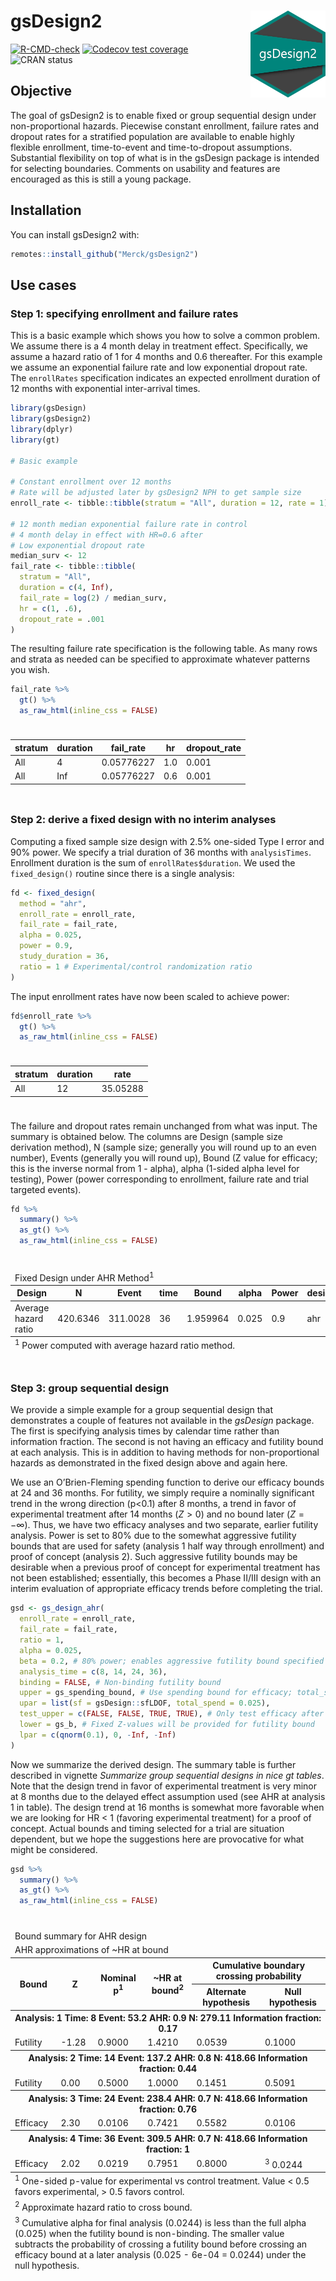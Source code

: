 
<!-- README.md is generated from README.Rmd. Please edit that file -->

# gsDesign2 <img src="man/figures/logo.png" align="right" width="120" />

<!-- badges: start -->

[![R-CMD-check](https://github.com/Merck/gsDesign2/actions/workflows/R-CMD-check.yaml/badge.svg)](https://github.com/Merck/gsDesign2/actions/workflows/R-CMD-check.yaml)
[![Codecov test
coverage](https://codecov.io/gh/Merck/gsDesign2/branch/main/graph/badge.svg)](https://app.codecov.io/gh/Merck/gsDesign2?branch=main)
![CRAN status](https://www.r-pkg.org/badges/version/gsDesign2)
<!-- badges: end -->

## Objective

The goal of gsDesign2 is to enable fixed or group sequential design
under non-proportional hazards. Piecewise constant enrollment, failure
rates and dropout rates for a stratified population are available to
enable highly flexible enrollment, time-to-event and time-to-dropout
assumptions. Substantial flexibility on top of what is in the gsDesign
package is intended for selecting boundaries. Comments on usability and
features are encouraged as this is still a young package.

## Installation

You can install gsDesign2 with:

``` r
remotes::install_github("Merck/gsDesign2")
```

## Use cases

### Step 1: specifying enrollment and failure rates

This is a basic example which shows you how to solve a common problem.
We assume there is a 4 month delay in treatment effect. Specifically, we
assume a hazard ratio of 1 for 4 months and 0.6 thereafter. For this
example we assume an exponential failure rate and low exponential
dropout rate. The `enrollRates` specification indicates an expected
enrollment duration of 12 months with exponential inter-arrival times.

``` r
library(gsDesign)
library(gsDesign2)
library(dplyr)
library(gt)

# Basic example

# Constant enrollment over 12 months
# Rate will be adjusted later by gsDesign2 NPH to get sample size
enroll_rate <- tibble::tibble(stratum = "All", duration = 12, rate = 1)

# 12 month median exponential failure rate in control
# 4 month delay in effect with HR=0.6 after
# Low exponential dropout rate
median_surv <- 12
fail_rate <- tibble::tibble(
  stratum = "All",
  duration = c(4, Inf),
  fail_rate = log(2) / median_surv,
  hr = c(1, .6),
  dropout_rate = .001
)
```

The resulting failure rate specification is the following table. As many
rows and strata as needed can be specified to approximate whatever
patterns you wish.

``` r
fail_rate %>%
  gt() %>%
  as_raw_html(inline_css = FALSE)
```

<div id="fhrqooclbo" style="padding-left:0px;padding-right:0px;padding-top:10px;padding-bottom:10px;overflow-x:auto;overflow-y:auto;width:auto;height:auto;">
  
  <table class="gt_table">
  &#10;  <thead class="gt_col_headings">
    <tr>
      <th class="gt_col_heading gt_columns_bottom_border gt_left" rowspan="1" colspan="1" scope="col" id="stratum">stratum</th>
      <th class="gt_col_heading gt_columns_bottom_border gt_right" rowspan="1" colspan="1" scope="col" id="duration">duration</th>
      <th class="gt_col_heading gt_columns_bottom_border gt_right" rowspan="1" colspan="1" scope="col" id="fail_rate">fail_rate</th>
      <th class="gt_col_heading gt_columns_bottom_border gt_right" rowspan="1" colspan="1" scope="col" id="hr">hr</th>
      <th class="gt_col_heading gt_columns_bottom_border gt_right" rowspan="1" colspan="1" scope="col" id="dropout_rate">dropout_rate</th>
    </tr>
  </thead>
  <tbody class="gt_table_body">
    <tr><td headers="stratum" class="gt_row gt_left">All</td>
<td headers="duration" class="gt_row gt_right">4</td>
<td headers="fail_rate" class="gt_row gt_right">0.05776227</td>
<td headers="hr" class="gt_row gt_right">1.0</td>
<td headers="dropout_rate" class="gt_row gt_right">0.001</td></tr>
    <tr><td headers="stratum" class="gt_row gt_left">All</td>
<td headers="duration" class="gt_row gt_right">Inf</td>
<td headers="fail_rate" class="gt_row gt_right">0.05776227</td>
<td headers="hr" class="gt_row gt_right">0.6</td>
<td headers="dropout_rate" class="gt_row gt_right">0.001</td></tr>
  </tbody>
  &#10;  
</table>
</div>

### Step 2: derive a fixed design with no interim analyses

Computing a fixed sample size design with 2.5% one-sided Type I error
and 90% power. We specify a trial duration of 36 months with
`analysisTimes`. Enrollment duration is the sum of
`enrollRates$duration`. We used the `fixed_design()` routine since there
is a single analysis:

``` r
fd <- fixed_design(
  method = "ahr",
  enroll_rate = enroll_rate,
  fail_rate = fail_rate,
  alpha = 0.025,
  power = 0.9,
  study_duration = 36,
  ratio = 1 # Experimental/control randomization ratio
)
```

The input enrollment rates have now been scaled to achieve power:

``` r
fd$enroll_rate %>%
  gt() %>%
  as_raw_html(inline_css = FALSE)
```

<div id="fmviewnlnx" style="padding-left:0px;padding-right:0px;padding-top:10px;padding-bottom:10px;overflow-x:auto;overflow-y:auto;width:auto;height:auto;">
  
  <table class="gt_table">
  &#10;  <thead class="gt_col_headings">
    <tr>
      <th class="gt_col_heading gt_columns_bottom_border gt_left" rowspan="1" colspan="1" scope="col" id="stratum">stratum</th>
      <th class="gt_col_heading gt_columns_bottom_border gt_right" rowspan="1" colspan="1" scope="col" id="duration">duration</th>
      <th class="gt_col_heading gt_columns_bottom_border gt_right" rowspan="1" colspan="1" scope="col" id="rate">rate</th>
    </tr>
  </thead>
  <tbody class="gt_table_body">
    <tr><td headers="stratum" class="gt_row gt_left">All</td>
<td headers="duration" class="gt_row gt_right">12</td>
<td headers="rate" class="gt_row gt_right">35.05288</td></tr>
  </tbody>
  &#10;  
</table>
</div>

The failure and dropout rates remain unchanged from what was input. The
summary is obtained below. The columns are Design (sample size
derivation method), N (sample size; generally you will round up to an
even number), Events (generally you will round up), Bound (Z value for
efficacy; this is the inverse normal from 1 - alpha), alpha (1-sided
alpha level for testing), Power (power corresponding to enrollment,
failure rate and trial targeted events).

``` r
fd %>%
  summary() %>%
  as_gt() %>%
  as_raw_html(inline_css = FALSE)
```

<div id="vutjnceoeo" style="padding-left:0px;padding-right:0px;padding-top:10px;padding-bottom:10px;overflow-x:auto;overflow-y:auto;width:auto;height:auto;">
  
  <table class="gt_table">
  <thead class="gt_header">
    <tr>
      <td colspan="8" class="gt_heading gt_title gt_font_normal gt_bottom_border" style>Fixed Design under AHR Method<sup class="gt_footnote_marks">1</sup></td>
    </tr>
    &#10;  </thead>
  <thead class="gt_col_headings">
    <tr>
      <th class="gt_col_heading gt_columns_bottom_border gt_left" rowspan="1" colspan="1" scope="col" id="Design">Design</th>
      <th class="gt_col_heading gt_columns_bottom_border gt_right" rowspan="1" colspan="1" scope="col" id="N">N</th>
      <th class="gt_col_heading gt_columns_bottom_border gt_right" rowspan="1" colspan="1" scope="col" id="Event">Event</th>
      <th class="gt_col_heading gt_columns_bottom_border gt_right" rowspan="1" colspan="1" scope="col" id="time">time</th>
      <th class="gt_col_heading gt_columns_bottom_border gt_right" rowspan="1" colspan="1" scope="col" id="Bound">Bound</th>
      <th class="gt_col_heading gt_columns_bottom_border gt_right" rowspan="1" colspan="1" scope="col" id="alpha">alpha</th>
      <th class="gt_col_heading gt_columns_bottom_border gt_right" rowspan="1" colspan="1" scope="col" id="Power">Power</th>
      <th class="gt_col_heading gt_columns_bottom_border gt_left" rowspan="1" colspan="1" scope="col" id="design">design</th>
    </tr>
  </thead>
  <tbody class="gt_table_body">
    <tr><td headers="Design" class="gt_row gt_left">Average hazard ratio</td>
<td headers="N" class="gt_row gt_right">420.6346</td>
<td headers="Event" class="gt_row gt_right">311.0028</td>
<td headers="time" class="gt_row gt_right">36</td>
<td headers="Bound" class="gt_row gt_right">1.959964</td>
<td headers="alpha" class="gt_row gt_right">0.025</td>
<td headers="Power" class="gt_row gt_right">0.9</td>
<td headers="design" class="gt_row gt_left">ahr</td></tr>
  </tbody>
  &#10;  <tfoot class="gt_footnotes">
    <tr>
      <td class="gt_footnote" colspan="8"><sup class="gt_footnote_marks">1</sup> Power computed with average hazard ratio method.</td>
    </tr>
  </tfoot>
</table>
</div>

### Step 3: group sequential design

We provide a simple example for a group sequential design that
demonstrates a couple of features not available in the *gsDesign*
package. The first is specifying analysis times by calendar time rather
than information fraction. The second is not having an efficacy and
futility bound at each analysis. This is in addition to having methods
for non-proportional hazards as demonstrated in the fixed design above
and again here.

We use an O’Brien-Fleming spending function to derive our efficacy
bounds at 24 and 36 months. For futility, we simply require a nominally
significant trend in the wrong direction (p\<0.1) after 8 months, a
trend in favor of experimental treatment after 14 months ($Z > 0$) and
no bound later ($Z = -\infty$). Thus, we have two efficacy analyses and
two separate, earlier futility analysis. Power is set to 80% due to the
somewhat aggressive futility bounds that are used for safety (analysis 1
half way through enrollment) and proof of concept (analysis 2). Such
aggressive futility bounds may be desirable when a previous proof of
concept for experimental treatment has not been established;
essentially, this becomes a Phase II/III design with an interim
evaluation of appropriate efficacy trends before completing the trial.

``` r
gsd <- gs_design_ahr(
  enroll_rate = enroll_rate,
  fail_rate = fail_rate,
  ratio = 1,
  alpha = 0.025,
  beta = 0.2, # 80% power; enables aggressive futility bound specified
  analysis_time = c(8, 14, 24, 36),
  binding = FALSE, # Non-binding futility bound
  upper = gs_spending_bound, # Use spending bound for efficacy; total_spend is normally alpha
  upar = list(sf = gsDesign::sfLDOF, total_spend = 0.025),
  test_upper = c(FALSE, FALSE, TRUE, TRUE), # Only test efficacy after 1st analysis
  lower = gs_b, # Fixed Z-values will be provided for futility bound
  lpar = c(qnorm(0.1), 0, -Inf, -Inf)
)
```

Now we summarize the derived design. The summary table is further
described in vignette *Summarize group sequential designs in nice gt
tables*. Note that the design trend in favor of experimental treatment
is very minor at 8 months due to the delayed effect assumption used (see
AHR at analysis 1 in table). The design trend at 16 months is somewhat
more favorable when we are looking for HR \< 1 (favoring experimental
treatment) for a proof of concept. Actual bounds and timing selected for
a trial are situation dependent, but we hope the suggestions here are
provocative for what might be considered.

``` r
gsd %>%
  summary() %>%
  as_gt() %>%
  as_raw_html(inline_css = FALSE)
```

<div id="ufjprzgkuv" style="padding-left:0px;padding-right:0px;padding-top:10px;padding-bottom:10px;overflow-x:auto;overflow-y:auto;width:auto;height:auto;">
  
  <table class="gt_table">
  <thead class="gt_header">
    <tr>
      <td colspan="6" class="gt_heading gt_title gt_font_normal" style>Bound summary for AHR design</td>
    </tr>
    <tr>
      <td colspan="6" class="gt_heading gt_subtitle gt_font_normal gt_bottom_border" style>AHR approximations of ~HR at bound</td>
    </tr>
  </thead>
  <thead class="gt_col_headings">
    <tr>
      <th class="gt_col_heading gt_columns_bottom_border gt_left" rowspan="2" colspan="1" scope="col" id="Bound">Bound</th>
      <th class="gt_col_heading gt_columns_bottom_border gt_right" rowspan="2" colspan="1" scope="col" id="Z">Z</th>
      <th class="gt_col_heading gt_columns_bottom_border gt_right" rowspan="2" colspan="1" scope="col" id="Nominal p&lt;sup class=&quot;gt_footnote_marks&quot;&gt;1&lt;/sup&gt;">Nominal p<sup class="gt_footnote_marks">1</sup></th>
      <th class="gt_col_heading gt_columns_bottom_border gt_right" rowspan="2" colspan="1" scope="col" id="~HR at bound&lt;sup class=&quot;gt_footnote_marks&quot;&gt;2&lt;/sup&gt;">~HR at bound<sup class="gt_footnote_marks">2</sup></th>
      <th class="gt_center gt_columns_top_border gt_column_spanner_outer" rowspan="1" colspan="2" scope="colgroup" id="Cumulative boundary crossing probability">
        <span class="gt_column_spanner">Cumulative boundary crossing probability</span>
      </th>
    </tr>
    <tr>
      <th class="gt_col_heading gt_columns_bottom_border gt_right" rowspan="1" colspan="1" scope="col" id="Alternate hypothesis">Alternate hypothesis</th>
      <th class="gt_col_heading gt_columns_bottom_border gt_right" rowspan="1" colspan="1" scope="col" id="Null hypothesis">Null hypothesis</th>
    </tr>
  </thead>
  <tbody class="gt_table_body">
    <tr class="gt_group_heading_row">
      <th colspan="6" class="gt_group_heading" scope="colgroup" id="Analysis: 1 Time: 8 Event: 53.2 AHR: 0.9 N: 279.11 Information fraction: 0.17">Analysis: 1 Time: 8 Event: 53.2 AHR: 0.9 N: 279.11 Information fraction: 0.17</th>
    </tr>
    <tr class="gt_row_group_first"><td headers="Analysis: 1 Time: 8 Event: 53.2 AHR: 0.9 N: 279.11 Information fraction: 0.17  Bound" class="gt_row gt_left">Futility</td>
<td headers="Analysis: 1 Time: 8 Event: 53.2 AHR: 0.9 N: 279.11 Information fraction: 0.17  Z" class="gt_row gt_right">-1.28</td>
<td headers="Analysis: 1 Time: 8 Event: 53.2 AHR: 0.9 N: 279.11 Information fraction: 0.17  Nominal p" class="gt_row gt_right">0.9000</td>
<td headers="Analysis: 1 Time: 8 Event: 53.2 AHR: 0.9 N: 279.11 Information fraction: 0.17  ~HR at bound" class="gt_row gt_right">1.4210</td>
<td headers="Analysis: 1 Time: 8 Event: 53.2 AHR: 0.9 N: 279.11 Information fraction: 0.17  Alternate hypothesis" class="gt_row gt_right">0.0539</td>
<td headers="Analysis: 1 Time: 8 Event: 53.2 AHR: 0.9 N: 279.11 Information fraction: 0.17  Null hypothesis" class="gt_row gt_right">0.1000</td></tr>
    <tr class="gt_group_heading_row">
      <th colspan="6" class="gt_group_heading" scope="colgroup" id="Analysis: 2 Time: 14 Event: 137.2 AHR: 0.8 N: 418.66 Information fraction: 0.44">Analysis: 2 Time: 14 Event: 137.2 AHR: 0.8 N: 418.66 Information fraction: 0.44</th>
    </tr>
    <tr class="gt_row_group_first"><td headers="Analysis: 2 Time: 14 Event: 137.2 AHR: 0.8 N: 418.66 Information fraction: 0.44  Bound" class="gt_row gt_left">Futility</td>
<td headers="Analysis: 2 Time: 14 Event: 137.2 AHR: 0.8 N: 418.66 Information fraction: 0.44  Z" class="gt_row gt_right">0.00</td>
<td headers="Analysis: 2 Time: 14 Event: 137.2 AHR: 0.8 N: 418.66 Information fraction: 0.44  Nominal p" class="gt_row gt_right">0.5000</td>
<td headers="Analysis: 2 Time: 14 Event: 137.2 AHR: 0.8 N: 418.66 Information fraction: 0.44  ~HR at bound" class="gt_row gt_right">1.0000</td>
<td headers="Analysis: 2 Time: 14 Event: 137.2 AHR: 0.8 N: 418.66 Information fraction: 0.44  Alternate hypothesis" class="gt_row gt_right">0.1451</td>
<td headers="Analysis: 2 Time: 14 Event: 137.2 AHR: 0.8 N: 418.66 Information fraction: 0.44  Null hypothesis" class="gt_row gt_right">0.5091</td></tr>
    <tr class="gt_group_heading_row">
      <th colspan="6" class="gt_group_heading" scope="colgroup" id="Analysis: 3 Time: 24 Event: 238.4 AHR: 0.7 N: 418.66 Information fraction: 0.76">Analysis: 3 Time: 24 Event: 238.4 AHR: 0.7 N: 418.66 Information fraction: 0.76</th>
    </tr>
    <tr class="gt_row_group_first"><td headers="Analysis: 3 Time: 24 Event: 238.4 AHR: 0.7 N: 418.66 Information fraction: 0.76  Bound" class="gt_row gt_left">Efficacy</td>
<td headers="Analysis: 3 Time: 24 Event: 238.4 AHR: 0.7 N: 418.66 Information fraction: 0.76  Z" class="gt_row gt_right">2.30</td>
<td headers="Analysis: 3 Time: 24 Event: 238.4 AHR: 0.7 N: 418.66 Information fraction: 0.76  Nominal p" class="gt_row gt_right">0.0106</td>
<td headers="Analysis: 3 Time: 24 Event: 238.4 AHR: 0.7 N: 418.66 Information fraction: 0.76  ~HR at bound" class="gt_row gt_right">0.7421</td>
<td headers="Analysis: 3 Time: 24 Event: 238.4 AHR: 0.7 N: 418.66 Information fraction: 0.76  Alternate hypothesis" class="gt_row gt_right">0.5582</td>
<td headers="Analysis: 3 Time: 24 Event: 238.4 AHR: 0.7 N: 418.66 Information fraction: 0.76  Null hypothesis" class="gt_row gt_right">0.0106</td></tr>
    <tr class="gt_group_heading_row">
      <th colspan="6" class="gt_group_heading" scope="colgroup" id="Analysis: 4 Time: 36 Event: 309.5 AHR: 0.7 N: 418.66 Information fraction: 1">Analysis: 4 Time: 36 Event: 309.5 AHR: 0.7 N: 418.66 Information fraction: 1</th>
    </tr>
    <tr class="gt_row_group_first"><td headers="Analysis: 4 Time: 36 Event: 309.5 AHR: 0.7 N: 418.66 Information fraction: 1  Bound" class="gt_row gt_left">Efficacy</td>
<td headers="Analysis: 4 Time: 36 Event: 309.5 AHR: 0.7 N: 418.66 Information fraction: 1  Z" class="gt_row gt_right">2.02</td>
<td headers="Analysis: 4 Time: 36 Event: 309.5 AHR: 0.7 N: 418.66 Information fraction: 1  Nominal p" class="gt_row gt_right">0.0219</td>
<td headers="Analysis: 4 Time: 36 Event: 309.5 AHR: 0.7 N: 418.66 Information fraction: 1  ~HR at bound" class="gt_row gt_right">0.7951</td>
<td headers="Analysis: 4 Time: 36 Event: 309.5 AHR: 0.7 N: 418.66 Information fraction: 1  Alternate hypothesis" class="gt_row gt_right">0.8000</td>
<td headers="Analysis: 4 Time: 36 Event: 309.5 AHR: 0.7 N: 418.66 Information fraction: 1  Null hypothesis" class="gt_row gt_right"><sup class="gt_footnote_marks">3</sup> 0.0244</td></tr>
  </tbody>
  &#10;  <tfoot class="gt_footnotes">
    <tr>
      <td class="gt_footnote" colspan="6"><sup class="gt_footnote_marks">1</sup> One-sided p-value for experimental vs control treatment.
          Value &lt; 0.5 favors experimental, &gt; 0.5 favors control.</td>
    </tr>
    <tr>
      <td class="gt_footnote" colspan="6"><sup class="gt_footnote_marks">2</sup> Approximate hazard ratio to cross bound.</td>
    </tr>
    <tr>
      <td class="gt_footnote" colspan="6"><sup class="gt_footnote_marks">3</sup> Cumulative alpha for final analysis (0.0244) is less than the full alpha (0.025) when
          the futility bound is non-binding. The smaller value subtracts the probability of
          crossing a futility bound before  crossing an efficacy bound at
          a later analysis (0.025 - 6e-04 = 0.0244) under the null hypothesis.</td>
    </tr>
  </tfoot>
</table>
</div>
